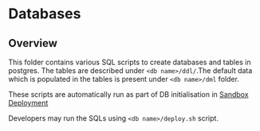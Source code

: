 # Databases

## Overview
This folder contains various SQL scripts to create databases and tables in postgres. The tables are described under ```<db name>/ddl/```.The default data which is populated in the tables is present under ```<db name>/dml``` folder. 

These scripts are automatically run as part of DB initialisation in [Sandbox Deployment](https://docs.mosip.io/1.2.0/deployment/sandbox-deployment) 

Developers may run the SQLs using ```<db name>/deploy.sh``` script.


